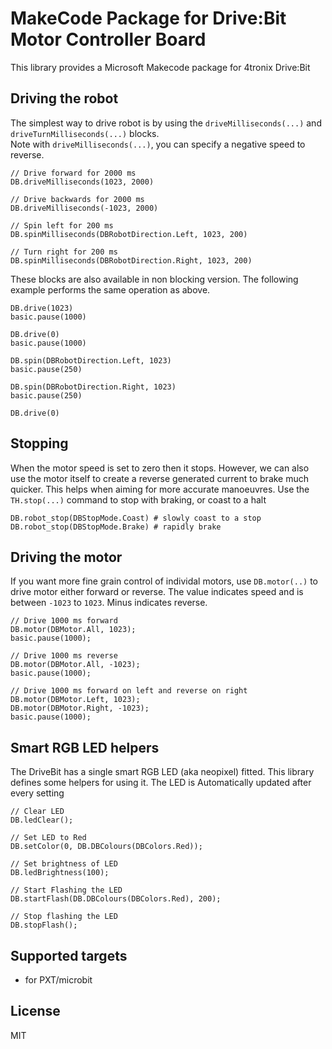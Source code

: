 # MakeCode Package for Drive:Bit Motor Controller Board

This library provides a Microsoft Makecode package for 4tronix Drive:Bit

## Driving the robot    
The simplest way to drive robot is by using the `driveMilliseconds(...)` and `driveTurnMilliseconds(...)` blocks.   
Note with `driveMilliseconds(...)`, you can specify a negative speed to reverse.   
```blocks
// Drive forward for 2000 ms
DB.driveMilliseconds(1023, 2000)

// Drive backwards for 2000 ms
DB.driveMilliseconds(-1023, 2000)

// Spin left for 200 ms
DB.spinMilliseconds(DBRobotDirection.Left, 1023, 200)

// Turn right for 200 ms
DB.spinMilliseconds(DBRobotDirection.Right, 1023, 200)
```   

These blocks are also available in non blocking version. The following example performs the same operation as above.   
```blocks
DB.drive(1023)
basic.pause(1000)

DB.drive(0)
basic.pause(1000)

DB.spin(DBRobotDirection.Left, 1023)
basic.pause(250)

DB.spin(DBRobotDirection.Right, 1023)
basic.pause(250)

DB.drive(0)
```

## Stopping
When the motor speed is set to zero then it stops. However, we can also use the motor itself to create a reverse generated current to brake much quicker.
This helps when aiming for more accurate manoeuvres. Use the `TH.stop(...)` command to stop with braking, or coast to a halt
```blocks
DB.robot_stop(DBStopMode.Coast) # slowly coast to a stop
DB.robot_stop(DBStopMode.Brake) # rapidly brake
```

## Driving the motor

If you want more fine grain control of individal motors, use `DB.motor(..)` to drive motor either forward or reverse. The value
indicates speed and is between `-1023` to `1023`. Minus indicates reverse.

```blocks
// Drive 1000 ms forward
DB.motor(DBMotor.All, 1023);
basic.pause(1000);

// Drive 1000 ms reverse
DB.motor(DBMotor.All, -1023);
basic.pause(1000);

// Drive 1000 ms forward on left and reverse on right
DB.motor(DBMotor.Left, 1023);
DB.motor(DBMotor.Right, -1023);
basic.pause(1000);
```

## Smart RGB LED helpers

The DriveBit has a single  smart RGB LED (aka neopixel) fitted. This library defines some helpers
for using it.
The LED is Automatically updated after every setting

```blocks
// Clear LED
DB.ledClear();

// Set LED to Red
DB.setColor(0, DB.DBColours(DBColors.Red));

// Set brightness of LED
DB.ledBrightness(100);

// Start Flashing the LED
DB.startFlash(DB.DBColours(DBColors.Red), 200);

// Stop flashing the LED
DB.stopFlash();
```

## Supported targets

* for PXT/microbit

## License

MIT
